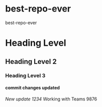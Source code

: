 # best-repo-ever
best-repo-ever
<h1>Heading Level</h1>
<h2>Heading Level 2</h2>
<h3>Heading Level 3</h3>
<h4>commit changes updated</h4>
<em>New update 1234</em>
Working with Teams 9876